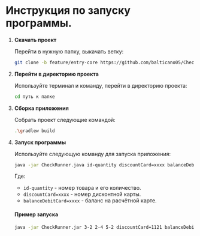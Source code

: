 # Инструкция по запуску программы.

1. **Скачать проект**

   Перейти в нужную папку, выкачать ветку:

    ```sh
    git clone -b feature/entry-core https://github.com/balticano05/Check.git
    ```

2. **Перейти в директорию проекта**

   Используйте терминал и команду, перейти в директорию проекта:

    ```sh
    cd путь к папке
    ```

3. **Сборка приложения**

    Собрать проект следующие командой:

    ```sh
    .\gradlew build
    ```

4. **Запуск программы**

   Используйте следующую команду для запуска приложения:

    ```sh
    java -jar CheckRunner.java id-quantity discountCard=xxxx balanceDebitCard=xxxx
    ```

   Где:
    - `id-quantity` - номер товара и его количество.
    - `discountCard=xxxx` - номер дисконтной карты.
    - `balanceDebitCard=xxxx` - баланс на расчётной карте.


   #### Пример запуска

    ```sh
    java -jar CheckRunner.jar 3-2 2-4 5-2 discountCard=1121 balanceDebitCard=100.85
    ```